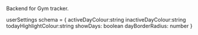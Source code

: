 Backend for Gym tracker.

userSettings schema = {
activeDayColour:string
inactiveDayColour:string
todayHighlightColour:string
showDays: boolean
dayBorderRadius: number
}
